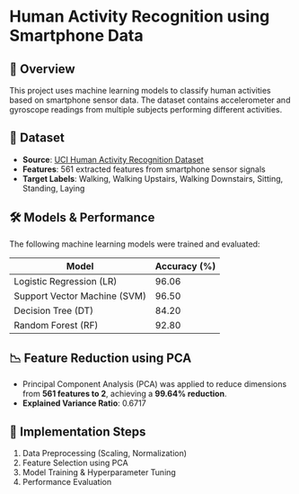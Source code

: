 # Human Activity Recognition using Smartphone Data

## 📌 Overview
This project uses machine learning models to classify human activities based on smartphone sensor data. The dataset contains accelerometer and gyroscope readings from multiple subjects performing different activities.

## 📂 Dataset
- **Source**: [UCI Human Activity Recognition Dataset](https://archive.ics.uci.edu/ml/datasets/human+activity+recognition+using+smartphones)
- **Features**: 561 extracted features from smartphone sensor signals
- **Target Labels**: Walking, Walking Upstairs, Walking Downstairs, Sitting, Standing, Laying

## 🛠️ Models & Performance
The following machine learning models were trained and evaluated:

| Model | Accuracy (%) |
|--------|------------|
| Logistic Regression (LR) | 96.06 |
| Support Vector Machine (SVM) | 96.50 |
| Decision Tree (DT) | 84.20 |
| Random Forest (RF) | 92.80 |

## 📉 Feature Reduction using PCA
- Principal Component Analysis (PCA) was applied to reduce dimensions from **561 features to 2**, achieving a **99.64% reduction**.
- **Explained Variance Ratio**: 0.6717

## 📌 Implementation Steps
1. Data Preprocessing (Scaling, Normalization)
2. Feature Selection using PCA
3. Model Training & Hyperparameter Tuning
4. Performance Evaluation
